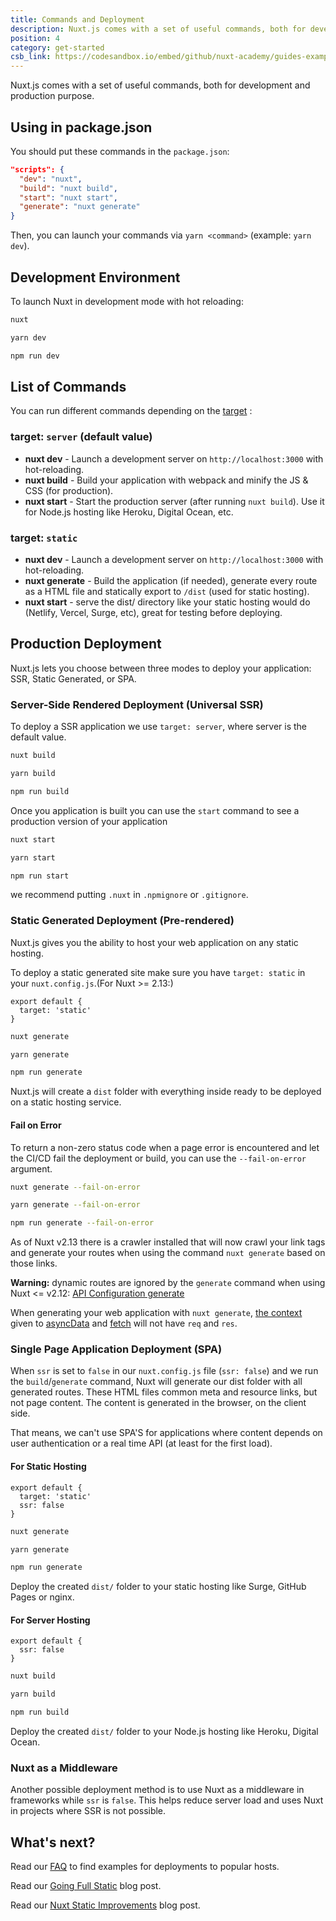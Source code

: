 ```yaml
---
title: Commands and Deployment
description: Nuxt.js comes with a set of useful commands, both for development and production purpose.
position: 4
category: get-started
csb_link: https://codesandbox.io/embed/github/nuxt-academy/guides-examples/tree/master/01_get_started/02_routing?fontsize=14&hidenavigation=1&theme=dark
---
```


Nuxt.js comes with a set of useful commands, both for development and production purpose.

## Using in package.json

You should put these commands in the `package.json`:

```json
"scripts": {
  "dev": "nuxt",
  "build": "nuxt build",
  "start": "nuxt start",
  "generate": "nuxt generate"
}
```

Then, you can launch your commands via `yarn <command>` (example: `yarn dev`).

## Development Environment

To launch Nuxt in development mode with hot reloading:

<code-group>
  <code-block label="npx" active>

```bash
nuxt
```

  </code-block>

  <code-block label="Yarn">

```bash
yarn dev
```

  </code-block>

  <code-block label="NPM">

```bash
npm run dev
```

  </code-block>
</code-group>

## List of Commands

You can run different commands depending on the [target](/guides/features/deployment-targets) :

### target: `server` (default value)

- **nuxt dev** - Launch a development server on `http://localhost:3000` with hot-reloading.
- **nuxt build** - Build your application with webpack and minify the JS & CSS (for production).
- **nuxt start** - Start the production server (after running `nuxt build`). Use it for Node.js hosting like Heroku, Digital Ocean, etc.

### target: `static`

- **nuxt dev** - Launch a development server on `http://localhost:3000` with hot-reloading.
- **nuxt generate** - Build the application (if needed), generate every route as a HTML file and statically export to `/dist` (used for static hosting).
- **nuxt start** - serve the dist/ directory like your static hosting would do (Netlify, Vercel, Surge, etc), great for testing before deploying.

## Production Deployment

Nuxt.js lets you choose between three modes to deploy your application: SSR, Static Generated, or SPA.

### Server-Side Rendered Deployment (Universal SSR)

To deploy a SSR application we use `target: server`, where server is the default value.

<code-group>
  <code-block label="npx" active>

```bash
nuxt build
```

  </code-block>
  <code-block label="Yarn">

```bash
yarn build
```

  </code-block>
  <code-block label="NPM">

```bash
npm run build
```

  </code-block>
</code-group>

Once you application is built you can use the `start` command to see a production version of your application

<code-group>
  <code-block label="npx" active>

```bash
nuxt start
```

  </code-block>
  <code-block label="Yarn">

```bash
yarn start
```

  </code-block>
  <code-block label="NPM">

```bash
npm run start
```

  </code-block>
</code-group>

<base-alert type="info">

we recommend putting `.nuxt` in `.npmignore` or `.gitignore`.

</base-alert>

### Static Generated Deployment (Pre-rendered)

Nuxt.js gives you the ability to host your web application on any static hosting.

To deploy a static generated site make sure you have `target: static` in your `nuxt.config.js`.(For Nuxt >= 2.13:)

```js{}[nuxt.config.js]
export default {
  target: 'static'
}
```

<code-group>
  <code-block label="npx" active>

```bash
nuxt generate
```

  </code-block>
  <code-block label="Yarn">

```bash
yarn generate
```

  </code-block>
  <code-block label="NPM">

```bash
npm run generate
```

  </code-block>
</code-group>

Nuxt.js will create a `dist` folder with everything inside ready to be deployed on a static hosting service.

#### **Fail on Error**

To return a non-zero status code when a page error is encountered and let the CI/CD fail the deployment or build, you can use the `--fail-on-error` argument.

<code-group>
<code-block label="npx" active>

```bash
nuxt generate --fail-on-error
```

  </code-block>
  <code-block label="Yarn">

```bash
yarn generate --fail-on-error
```

  </code-block>
  <code-block label="NPM">

```bash
npm run generate --fail-on-error
```

  </code-block>

</code-group>

As of Nuxt v2.13 there is a crawler installed that will now crawl your link tags and generate your routes when using the command `nuxt generate` based on those links.

<base-alert>

**Warning:** dynamic routes are ignored by the `generate` command when using Nuxt <= v2.12: [API Configuration generate](/api/configuration-generate#routes)

</base-alert>

<base-alert type="info">

When generating your web application with `nuxt generate`, [the context](/guides/internals-glossary/context) given to [asyncData](/guide/async-data) and [fetch](/guide/vuex-store#the-fetch-method) will not have `req` and `res`.

</base-alert>

### Single Page Application Deployment (SPA)

When `ssr` is set to `false` in our `nuxt.config.js` file (`ssr: false`) and we run the `build`/`generate` command, Nuxt will generate our dist folder with all generated routes. These HTML files common meta and resource links, but not page content. The content is generated in the browser, on the client side.

That means, we can't use SPA'S for applications where content depends on user authentication or a real time API (at least for the first load).

#### **For Static Hosting**

```js{}[nuxt.config.js]
export default {
  target: 'static'
  ssr: false
}
```

<code-group>
  <code-block label="npx" active>

```bash
nuxt generate
```

  </code-block>
  <code-block label="Yarn">

```bash
yarn generate
```

  </code-block>
  <code-block label="NPM">

```bash
npm run generate
```

  </code-block>
</code-group>

Deploy the created `dist/` folder to your static hosting like Surge, GitHub Pages or nginx.

#### **For Server Hosting**

```js{}[nuxt.config.js]
export default {
  ssr: false
}
```

<code-group>
  <code-block label="npx" active>

```bash
nuxt build
```

  </code-block>
  <code-block label="Yarn">

```bash
yarn build
```

  </code-block>
  <code-block label="NPM">

```bash
npm run build
```

  </code-block>
</code-group>

Deploy the created `dist/` folder to your Node.js hosting like Heroku, Digital Ocean.

### Nuxt as a Middleware

Another possible deployment method is to use Nuxt as a middleware in frameworks while `ssr` is `false`. This helps reduce server load and uses Nuxt in projects where SSR is not possible.

## What's next?

<base-alert type="next">

Read our [FAQ](/faq) to find examples for deployments to popular hosts.

</base-alert>

<base-alert type="next">

Read our [Going Full Static](/blog/going-full-static) blog post.

</base-alert>

<base-alert type="next">

Read our [Nuxt Static Improvements](/blog/nuxt-static-improvements) blog post.

</base-alert>

</div>

